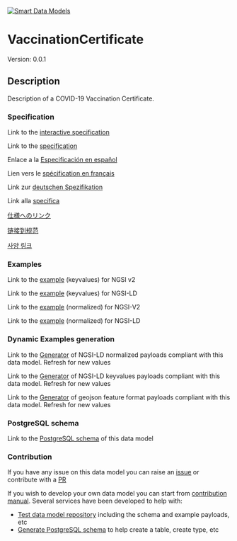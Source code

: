 [![Smart Data Models](https://smartdatamodels.org/wp-content/uploads/2022/01/SmartDataModels_logo.png "Logo")](https://smartdatamodels.org)
# VaccinationCertificate
Version: 0.0.1

## Description 

Description of a COVID-19 Vaccination Certificate.
### Specification

Link to the [interactive specification](https://swagger.lab.fiware.org/?url=https://smart-data-models.github.io/dataModel.COVID19/VaccinationCertificate/swagger.yaml)

Link to the [specification](https://github.com/smart-data-models/dataModel.COVID19/blob/master/VaccinationCertificate/doc/spec.md)

Enlace a la [Especificación en español](https://github.com/smart-data-models/dataModel.COVID19/blob/master/VaccinationCertificate/doc/spec_ES.md)

Lien vers le [spécification en français](https://github.com/smart-data-models/dataModel.COVID19/blob/master/VaccinationCertificate/doc/spec_FR.md)

Link zur [deutschen Spezifikation](https://github.com/smart-data-models/dataModel.COVID19/blob/master/VaccinationCertificate/doc/spec_DE.md)

Link alla [specifica](https://github.com/smart-data-models/dataModel.COVID19/blob/master/VaccinationCertificate/doc/spec_IT.md)

[仕様へのリンク](https://github.com/smart-data-models/dataModel.COVID19/blob/master/VaccinationCertificate/doc/spec_JA.md)

[链接到规范](https://github.com/smart-data-models/dataModel.COVID19/blob/master/VaccinationCertificate/doc/spec_ZH.md)

[사양 링크](https://github.com/smart-data-models/dataModel.COVID19/blob/master/VaccinationCertificate/doc/spec_KO.md)
### Examples

Link to the [example](https://smart-data-models.github.io/dataModel.COVID19/VaccinationCertificate/examples/example.json) (keyvalues) for NGSI v2

Link to the [example](https://smart-data-models.github.io/dataModel.COVID19/VaccinationCertificate/examples/example.jsonld) (keyvalues) for NGSI-LD

Link to the [example](https://smart-data-models.github.io/dataModel.COVID19/VaccinationCertificate/examples/example-normalized.json) (normalized) for NGSI-V2

Link to the [example](https://smart-data-models.github.io/dataModel.COVID19/VaccinationCertificate/examples/example-normalized.jsonld) (normalized) for NGSI-LD
### Dynamic Examples generation

Link to the [Generator](https://smartdatamodels.org/extra/ngsi-ld_generator.php?schemaUrl=https://raw.githubusercontent.com/smart-data-models/dataModel.COVID19/master/VaccinationCertificate/schema.json&email=info@smartdatamodels.org) of NGSI-LD normalized payloads compliant with this data model. Refresh for new values

Link to the [Generator](https://smartdatamodels.org/extra/ngsi-ld_generator_keyvalues.php?schemaUrl=https://raw.githubusercontent.com/smart-data-models/dataModel.COVID19/master/VaccinationCertificate/schema.json&email=info@smartdatamodels.org) of NGSI-LD keyvalues payloads compliant with this data model. Refresh for new values

Link to the [Generator](https://smartdatamodels.org/extra/geojson_features_generator.php?schemaUrl=https://raw.githubusercontent.com/smart-data-models/dataModel.COVID19/master/VaccinationCertificate/schema.json&email=info@smartdatamodels.org) of geojson feature format payloads compliant with this data model. Refresh for new values
### PostgreSQL schema

Link to the [PostgreSQL schema](https://github.com/smart-data-models/dataModel.COVID19/blob/master/VaccinationCertificate/schema.sql) of this data model
### Contribution

 If you have any issue on this data model you can raise an [issue](https://github.com/smart-data-models/dataModel.COVID19/issues)  or contribute with a [PR](https://github.com/smart-data-models/dataModel.COVID19/pulls)

 If you wish to develop your own data model you can start from [contribution manual](https://bit.ly/contribution_manual). Several services have been developed to help with: 
 - [Test data model repository](https://smartdatamodels.org/index.php/data-models-contribution-api/) including the schema and example payloads, etc
 - [Generate PostgreSQL schema](https://smartdatamodels.org/index.php/sql-service/) to help create a table, create type, etc